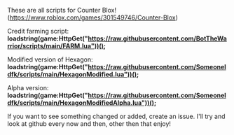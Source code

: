 These are all scripts for Counter Blox! (https://www.roblox.com/games/301549746/Counter-Blox)

Credit farming script:
**loadstring(game:HttpGet("https://raw.githubusercontent.com/BotTheWarrior/scripts/main/FARM.lua"))();**

Modified version of Hexagon:
**loadstring(game:HttpGet("https://raw.githubusercontent.com/SomeoneIdfk/scripts/main/HexagonModified.lua"))();**

Alpha version:
**loadstring(game:HttpGet("https://raw.githubusercontent.com/SomeoneIdfk/scripts/main/HexagonModifiedAlpha.lua"))();**

If you want to see something changed or added, create an issue.
I'll try and look at github every now and then, other then that enjoy!
